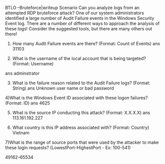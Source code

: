 BTLO –Bruteforce|writeup 
Scenario
Can you analyze logs from an attempted RDP bruteforce attack?
One of our system administrators identified a large number of Audit Failure events in the Windows Security Event log.
There are a number of different ways to approach the analysis of these logs! Consider the suggested tools, but there are many others out there!

1)	How many Audit Failure events are there? (Format: Count of Events)
 ans 31103

2)	What is the username of the local account that is being targeted? (Format: Username)

ans adminstrator

3) What is the failure reason related to the Audit Failure logs? (Format: String)
ans Unknown user name or bad password
 


4)What is the Windows Event ID associated with these logon failures? (Format: ID) 
ans 4625


5) What is the source IP conducting this attack? (Format: X.X.X.X)
ans  113.161.192.227

6) What country is this IP address associated with? (Format: Country) 
 Vietnam



7)What is the range of source ports that were used by the attacker to make these login requests? (LowestPort-HighestPort - Ex: 100-541)

 49162–65534
